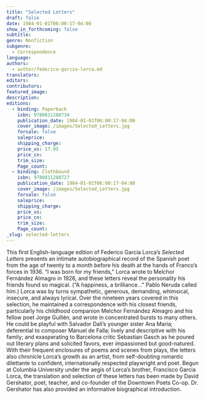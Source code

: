 ```yaml
---
title: "Selected Letters"
draft: false
date: 1984-01-01T06:00:17-04:00
show_in_forthcoming: false
subtitle:
genre: Nonfiction
subgenre:
  - Correspondence
language:
authors:
  - author/federico-garcia-lorca.md
translators:
editors:
contributors:
featured_image:
description:
editions:
  - binding: Paperback
    isbn: 9780811208734
    publication_date: 1984-01-01T06:00:17-04:00
    cover_image: /images/Selected_Letters.jpg
    forsale: false
    saleprice:
    shipping_charge:
    price_us: 17.95
    price_cn:
    trim_size:
    Page_count:
  - binding: Clothbound
    isbn: 9780811208727
    publication_date: 1984-01-01T06:00:17-04:00
    cover_image: /images/Selected_Letters.jpg
    forsale: false
    saleprice:
    shipping_charge:
    price_us:
    price_cn:
    trim_size:
    Page_count:
_slug: selected-letters
---
```


This first English-language edition of Federico Garcia Lorca’s _Selected Letters_ presents an intimate autobiographical record of the Spanish poet from the age of twenty to a month before his death at the hands of Franco’s forces in 1936. “I was born for my friends," Lorca wrote to Melchor Fernández Almagro in 1926, and these letters reveal the personality his friends found so magical. (“A happiness, a brilliance…” Pablo Neruda called him.) Lorca was by turns sympathetic, generous, demanding, whimsical, insecure, and always lyrical. Over the nineteen years covered in this selection, he maintained a correspondence with his closest friends, particularly his childhood companion Melchor Fernández Almagro and his fellow poet Jorge Guillén, and wrote in concentrated bursts to many others. He could be playful with Salvador Dali’s younger sister Ana Maria; deferential to composer Manuel de Falla; lively and descriptive with his family; and exasperating to Barcelona critic Sebastian Gasch as he poured out literary plans and solicited favors, ever impassioned but good-natured. With their frequent enclosures of poems and scenes from plays, the letters also chronicle Lorca’s growth as an artist, from self-doubting romantic dilettante to confident, internationally respected playwright and poet. Begun at Columbia University under the aegis of Lorca’s brother, Francisco Garcia Lorca, the translation and selection of these letters has been made by David Gershator, poet, teacher, and co-founder of the Downtown Poets Co-op. Dr. Gershator has also provided an informative biographical introduction.

